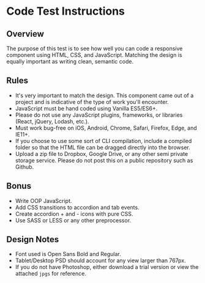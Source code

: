 # Code Test Instructions

## Overview
The purpose of this test is to see how well you can code a responsive component using HTML, CSS, and JavaScript. Matching the design is equally important as writing clean, semantic code.

## Rules
* It's very important to match the design. This component came out of a project and is indicative of the type of work you'll encounter.
* JavaScript must be hand coded using Vanilla ES5/ES6+.
* Please do not use any JavaScript plugins, frameworks, or libraries (React, jQuery, Lodash, etc.).
* Must work bug-free on iOS, Android, Chrome, Safari, Firefox, Edge, and IE11+.
* If you choose to use some sort of CLI compilation, include a compiled folder so that the HTML file can be dragged directly into the browser.
* Upload a zip file to Dropbox, Google Drive, or any other semi private storage service. Please do not post this on a public repository such as Github.

## Bonus
* Write OOP JavaScript.
* Add CSS transitions to accordion and tab events.
* Create accordion + and - icons with pure CSS.
* Use SASS or LESS or any other preprocessor.

## Design Notes
* Font used is Open Sans Bold and Regular.
* Tablet/Desktop PSD should account for any view larger than 767px.
* If you do not have Photoshop, either download a trial version or view the attached `jpgs` for reference.
